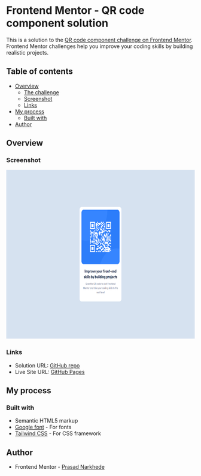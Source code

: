 # Frontend Mentor - QR code component solution

This is a solution to the [QR code component challenge on Frontend Mentor](https://www.frontendmentor.io/challenges/qr-code-component-iux_sIO_H). Frontend Mentor challenges help you improve your coding skills by building realistic projects. 

## Table of contents

- [Overview](#overview)
  - [The challenge](#the-challenge)
  - [Screenshot](#screenshot)
  - [Links](#links)
- [My process](#my-process)
  - [Built with](#built-with)
- [Author](#author)

## Overview

### Screenshot

[<img src="./Screenshot_desktop.png" height="450px"/>](./Screenshot_desktop.png)

### Links

- Solution URL: [GitHub repo](https://github.com/pnarck/qr-code-component-main)
- Live Site URL: [GitHub Pages](https://pnarck.github.io/qr-code-component-main/)

## My process

### Built with

- Semantic HTML5 markup
- [Google font](https://fonts.googleapis.com) - For fonts
- [Tailwind CSS](https://tailwindcss.com/) - For CSS framework

## Author

- Frontend Mentor - [Prasad Narkhede](https://www.frontendmentor.io/profile/pnarck)
